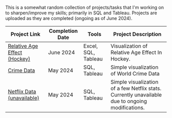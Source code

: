 This is a somewhat random collection of projects/tasks that I'm working on to sharpen/improve my skills; primarily in SQL and Tableau. Projects are uploaded as they are completed (ongoing as of June 2024).

| Project Link  | Completion Date | Tools | Project Description |
| -------- | -------- | -------- | -------- |
| [Relative Age Effect (Hockey)](https://github.com/NMangi1/NMangi1/blob/main/Relative%20Age%20Effect%20(Hockey).md) | June 2024 | Excel, SQL, Tableau | Visualization of Relative Age Effect In Hockey.| 
| [Crime Data](https://github.com/NMangi1/NMangi1/blob/main/Crime%20Data%20Challenge.md) | May 2024 | SQL, Tableau | Simple visualization of World Crime Data|
| [Netflix Data (unavailable)](#https://github.com/NMangi1/NMangi1/blob/4ecd271c82551a05e0868f150952b9fcbf77b7e2/Netflix%20Data%20Challenge.md) | May 2024 | SQL, Tableau | Simple visualization of a few Netflix stats. Currently unavailable due to ongoing modifications.|
